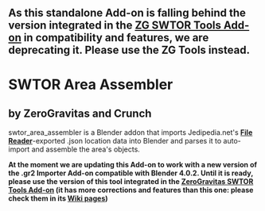 ## As this standalone Add-on is falling behind the version integrated in the [ZG SWTOR Tools Add-on](https://github.com/SWTOR-Slicers/ZG-SWTOR-Tools) in compatibility and features, we are deprecating it. Please use the ZG Tools instead.

# SWTOR Area Assembler
## by ZeroGravitas and Crunch
swtor_area_assembler is a Blender addon that imports Jedipedia.net's **[File Reader](https://swtor.jedipedia.net/reader)**-exported .json location data into Blender and parses it to auto-import and assemble the area's objects.

**At the moment we are updating this Add-on to work with a new version of the .gr2 Importer Add-on compatible with Blender 4.0.2. Until it is ready, please use the version of this tool integrated in the [ZeroGravitas SWTOR Tools Add-on](https://github.com/SWTOR-Slicers/ZG-SWTOR-Tools) (it has more corrections and features than this one: please check them in its [Wiki pages](https://github.com/SWTOR-Slicers/WikiPedia/wiki/ZG-SWTOR-Tools-Add-on))**
